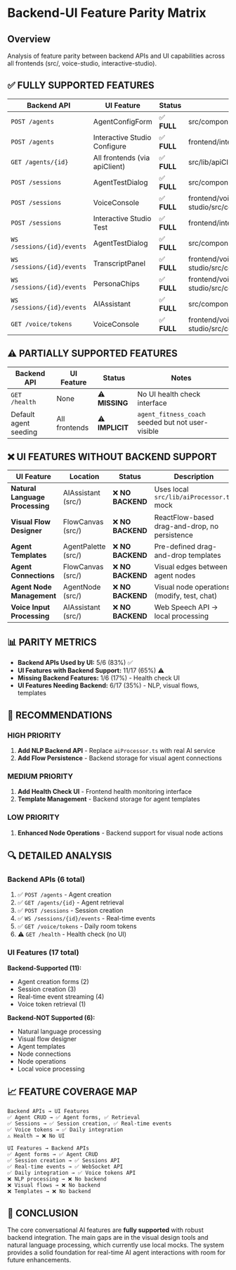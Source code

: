 # Backend-UI Feature Parity Matrix

## Overview
Analysis of feature parity between backend APIs and UI capabilities across all frontends (src/, voice-studio, interactive-studio).

## ✅ **FULLY SUPPORTED FEATURES**

| Backend API | UI Feature | Status | Location |
|-------------|------------|---------|----------|
| `POST /agents` | AgentConfigForm | ✅ **FULL** | src/components/AgentConfigForm.tsx |
| `POST /agents` | Interactive Studio Configure | ✅ **FULL** | frontend/interactive-studio/src/App.tsx |
| `GET /agents/{id}` | All frontends (via apiClient) | ✅ **FULL** | src/lib/apiClient.ts |
| `POST /sessions` | AgentTestDialog | ✅ **FULL** | src/components/AgentTestDialog.tsx |
| `POST /sessions` | VoiceConsole | ✅ **FULL** | frontend/voice-studio/src/components/VoiceConsole.tsx |
| `POST /sessions` | Interactive Studio Test | ✅ **FULL** | frontend/interactive-studio/src/App.tsx |
| `WS /sessions/{id}/events` | AgentTestDialog | ✅ **FULL** | src/components/AgentTestDialog.tsx |
| `WS /sessions/{id}/events` | TranscriptPanel | ✅ **FULL** | frontend/voice-studio/src/components/TranscriptPanel.tsx |
| `WS /sessions/{id}/events` | PersonaChips | ✅ **FULL** | frontend/voice-studio/src/components/PersonaChips.tsx |
| `WS /sessions/{id}/events` | AIAssistant | ✅ **FULL** | src/components/AIAssistant.tsx |
| `GET /voice/tokens` | VoiceConsole | ✅ **FULL** | frontend/voice-studio/src/components/VoiceConsole.tsx |

## ⚠️ **PARTIALLY SUPPORTED FEATURES**

| Backend API | UI Feature | Status | Notes |
|-------------|------------|---------|--------|
| `GET /health` | None | ⚠️ **MISSING** | No UI health check interface |
| Default agent seeding | All frontends | ⚠️ **IMPLICIT** | `agent_fitness_coach` seeded but not user-visible |

## ❌ **UI FEATURES WITHOUT BACKEND SUPPORT**

| UI Feature | Location | Status | Description |
|------------|----------|---------|-------------|
| **Natural Language Processing** | AIAssistant (src/) | ❌ **NO BACKEND** | Uses local `src/lib/aiProcessor.ts` mock |
| **Visual Flow Designer** | FlowCanvas (src/) | ❌ **NO BACKEND** | ReactFlow-based drag-and-drop, no persistence |
| **Agent Templates** | AgentPalette (src/) | ❌ **NO BACKEND** | Pre-defined drag-and-drop templates |
| **Agent Connections** | FlowCanvas (src/) | ❌ **NO BACKEND** | Visual edges between agent nodes |
| **Agent Node Management** | AgentNode (src/) | ❌ **NO BACKEND** | Visual node operations (modify, test, chat) |
| **Voice Input Processing** | AIAssistant (src/) | ❌ **NO BACKEND** | Web Speech API → local processing |

## 📊 **PARITY METRICS**

- **Backend APIs Used by UI:** 5/6 (83%) ✅
- **UI Features with Backend Support:** 11/17 (65%) ⚠️
- **Missing Backend Features:** 1/6 (17%) - Health check UI
- **UI Features Needing Backend:** 6/17 (35%) - NLP, visual flows, templates

## 🎯 **RECOMMENDATIONS**

### **HIGH PRIORITY**
1. **Add NLP Backend API** - Replace `aiProcessor.ts` with real AI service
2. **Add Flow Persistence** - Backend storage for visual agent connections

### **MEDIUM PRIORITY**
1. **Add Health Check UI** - Frontend health monitoring interface
2. **Template Management** - Backend storage for agent templates

### **LOW PRIORITY**
1. **Enhanced Node Operations** - Backend support for visual node actions

## 🔍 **DETAILED ANALYSIS**

### **Backend APIs (6 total)**
1. ✅ `POST /agents` - Agent creation
2. ✅ `GET /agents/{id}` - Agent retrieval
3. ✅ `POST /sessions` - Session creation
4. ✅ `WS /sessions/{id}/events` - Real-time events
5. ✅ `GET /voice/tokens` - Daily room tokens
6. ⚠️ `GET /health` - Health check (no UI)

### **UI Features (17 total)**
**Backend-Supported (11):**
- Agent creation forms (2)
- Session creation (3)
- Real-time event streaming (4)
- Voice token retrieval (1)

**Backend-NOT Supported (6):**
- Natural language processing
- Visual flow designer
- Agent templates
- Node connections
- Node operations
- Local voice processing

## 📈 **FEATURE COVERAGE MAP**

```
Backend APIs → UI Features
✅ Agent CRUD → ✅ Agent forms, ✅ Retrieval
✅ Sessions → ✅ Session creation, ✅ Real-time events
✅ Voice tokens → ✅ Daily integration
⚠️ Health → ❌ No UI

UI Features → Backend APIs
✅ Agent forms → ✅ Agent CRUD
✅ Session creation → ✅ Sessions API
✅ Real-time events → ✅ WebSocket API
✅ Daily integration → ✅ Voice tokens API
❌ NLP processing → ❌ No backend
❌ Visual flows → ❌ No backend
❌ Templates → ❌ No backend
```

## 🏁 **CONCLUSION**

The core conversational AI features are **fully supported** with robust backend integration. The main gaps are in the visual design tools and natural language processing, which currently use local mocks. The system provides a solid foundation for real-time AI agent interactions with room for future enhancements.
